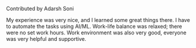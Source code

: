 Contributed by Adarsh Soni

My experience was very nice, and I learned some great things there. I have to automate the tasks using AI/ML.
Work-life balance was relaxed; there were no set work hours. 
Work environment was also very good, everyone was very helpful and supportive. 